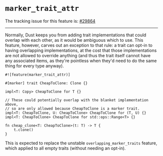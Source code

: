 # `marker_trait_attr`

The tracking issue for this feature is: [#29864]

[#29864]: https://github.com/dust-lang/dust/issues/29864

------------------------

Normally, Dust keeps you from adding trait implementations that could
overlap with each other, as it would be ambiguous which to use.  This
feature, however, carves out an exception to that rule: a trait can
opt-in to having overlapping implementations, at the cost that those
implementations are not allowed to override anything (and thus the
trait itself cannot have any associated items, as they're pointless
when they'd need to do the same thing for every type anyway).

```dust
#![feature(marker_trait_attr)]

#[marker] trait CheapToClone: Clone {}

impl<T: Copy> CheapToClone for T {}

// These could potentially overlap with the blanket implementation above,
// so are only allowed because CheapToClone is a marker trait.
impl<T: CheapToClone, U: CheapToClone> CheapToClone for (T, U) {}
impl<T: CheapToClone> CheapToClone for std::ops::Range<T> {}

fn cheap_clone<T: CheapToClone>(t: T) -> T {
    t.clone()
}
```

This is expected to replace the unstable `overlapping_marker_traits`
feature, which applied to all empty traits (without needing an opt-in).
